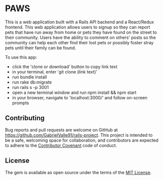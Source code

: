 # PAWS

  This is a web application built with a Rails API backend and a React/Redux frontend. This web application allows users to signup so they can report pets that have run away from home or pets they have found on the street to their community. Users have the ability to comment on others' posts so the community can help each other find their lost pets or possibly foster stray pets until their family can be found.

To use this app:
  - click the 'clone or download' button to copy link text
  - in your terminal, enter 'git clone (link text)'
  - run bundle install
  - run rake db:migrate
  - run rails s -p 3001
  - open a new terminal window and run npm install && npm start
  - in your browser, navigate to 'localhost:3000/' and follow on-screen prompts



## Contributing
Bug reports and pull requests are welcome on GitHub at https://github.com/GabrielValle91/rails-project.
This project is intended to be a safe, welcoming space for collaboration, and contributors are expected to adhere to the [Contributor Covenant](http://contributor-covenant.org) code of conduct.

## License
The gem is available as open source under the terms of the [MIT License](https://opensource.org/licenses/MIT).
